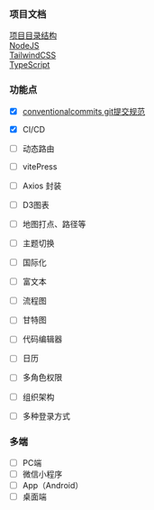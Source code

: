 ### 项目文档
[项目目录结构](/docs/dir.md)  
[NodeJS](/docs/NodeJS.md)  
[TailwindCSS](/docs/TailwindCSS.md)  
[TypeScript](/docs/TypeScript.md)  


### 功能点
- [x] [conventionalcommits git提交规范](/docs/commit.md)
- [x] CI/CD
- [ ] 动态路由
- [ ] vitePress
- [ ] Axios 封装
- [ ] D3图表
- [ ] 地图打点、路径等
- [ ] 主题切换
- [ ] 国际化
- [ ] 富文本
- [ ] 流程图
- [ ] 甘特图
- [ ] 代码编辑器
- [ ] 日历
- [ ] 多角色权限
- [ ] 组织架构
- [ ] 多种登录方式


### 多端
- [ ] PC端
- [ ] 微信小程序
- [ ] App（Android）
- [ ] 桌面端